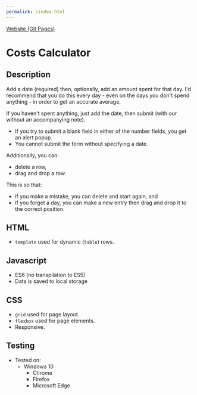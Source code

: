 ```yaml
---
permalink: /index.html
---
```


[Website (Git Pages)](https://chrisnajman.github.io/costs-calculator)

# Costs Calculator

## Description

Add a date (required) then, optionally, add an amount spent for that day. I'd recommend that you do this every day - even on the days you don't spend anything - in order to get an accurate average.

If you haven't spent anything, just add the date, then submit (with our without an accompanying note).

- If you try to submit a blank field in either of the number fields, you get an alert popup.
- You cannot submit the form without specifying a date.

Additionally, you can:

- delete a row,
- drag and drop a row.

This is so that:

- if you make a mistake, you can delete and start again, and
- if you forget a day, you can make a new entry then drag and drop it to the correct position.

## HTML

- `template` used for dynamic (`table`) rows.

## Javascript

- ES6 (no transpilation to ES5)
- Data is saved to local storage

## CSS

- `grid` used for page layout.
- `flexbox` used for page elements.
- Responsive.

## Testing

- Tested on:
  - Windows 10
    - Chrome
    - Firefox
    - Microsoft Edge
